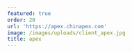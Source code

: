```yaml
---
featured: true
order: 20
url: 'https://apex.chinapex.com'
image: /images/uploads/client_apex.jpg
title: apex
---
```


